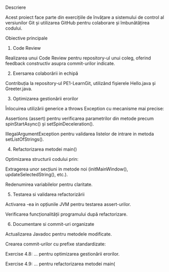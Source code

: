 Descriere

Acest proiect face parte din exercițiile de învățare a sistemului de control al versiunilor Git și utilizarea GitHub pentru colaborare și îmbunătățirea codului.

Obiective principale

1. Code Review

Realizarea unui Code Review pentru repository-ul unui coleg, oferind feedback constructiv asupra commit-urilor indicate.

2. Exersarea colaborării in echipă

Contribuția la repository-ul PE1-LearnGit, utilizând fișierele Hello.java și Greeter.java.

3. Optimizarea gestionării erorilor

Înlocuirea utilizării generice a throws Exception cu mecanisme mai precise:

Assertions (assert) pentru verificarea parametrilor din metode precum spinStartAsync() și setSpinDeceleration().

IllegalArgumentException pentru validarea listelor de intrare in metoda setListOfStrings().

4. Refactorizarea metodei main()

Optimizarea structurii codului prin:

Extragerea unor secțiuni in metode noi (initMainWindow(), updateSelectedString(), etc.).

Redenumirea variabilelor pentru claritate.

5. Testarea si validarea refactorizării

Activarea -ea in opțiunile JVM pentru testarea assert-urilor.

Verificarea funcționalității programului după refactorizare.

6. Documentare si commit-uri organizate

Actualizarea Javadoc pentru metodele modificate.

Crearea commit-urilor cu prefixe standardizate:

Exercise 4.8: ... pentru optimizarea gestionării erorilor.

Exercise 4.9: ... pentru refactorizarea metodei main(
